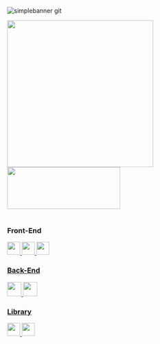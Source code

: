 ![simplebanner git](https://github.com/Ana-Caroline-Gouvea/Ana-Caroline-Gouvea/assets/126121435/210c624e-c642-45c5-a4b7-ba993afe4f8d)
<div>
 
 <img width ="340" src="https://github-readme-stats.vercel.app/api?username=Ana-Caroline-Gouvea&theme=midnight-purple&show_icons=true"/>
 <img height="97em" width="263em" src="https://github-readme-stats.vercel.app/api/top-langs/?username=Ana-Caroline-Gouvea&layout=compact&theme=midnight-purple"/>

</div>

<br>

### Front-End

  <div display:flex>
    <a href="https://developer.mozilla.org/pt-BR/docs/Web/HTML" target="_blank"> <img height="30em" width="30em"
 src="https://cdn.jsdelivr.net/gh/devicons/devicon/icons/html5/html5-original.svg" />
    <a href="https://developer.mozilla.org/pt-BR/docs/Web/CSS" target="_blank"> <img height="30em" width="30em"
 src="https://cdn.jsdelivr.net/gh/devicons/devicon/icons/css3/css3-original.svg" />       
    <a href="https://developer.mozilla.org/pt-BR/docs/Web/JavaScript" target="_blank"> <img height="30em" width="30em"
 src="https://cdn.jsdelivr.net/gh/devicons/devicon/icons/javascript/javascript-original.svg" />
  </div>

  ### Back-End
  
  <div display:flex>
   <a href="https://www.w3schools.com/cs/index.php" target="_blank"> <img height="33em" width="33em"
 src="https://github.com/Ana-Caroline-Gouvea/Ana-Caroline-Gouvea/assets/126121435/3543debf-4146-4b77-ad00-420f4e885de9"/>
   <a href="https://www.microsoft.com/en-us/sql-server" target="_blank"> <img height="33em" width="33em" src="https://cdn.jsdelivr.net/gh/devicons/devicon@latest/icons/microsoftsqlserver/microsoftsqlserver-original.svg" />
  </div>

  ### Library
  <div display:flex>
   <a href="https://react.dev/" target="_blank"> <img height="30em" width="30em"
 src="https://cdn.jsdelivr.net/gh/devicons/devicon/icons/react/react-original.svg" />  
   <a href="https://mui.com/material-ui/" target="_blank"> <img height="30em" width="30em"
  src="https://cdn.jsdelivr.net/gh/devicons/devicon/icons/materialui/materialui-original.svg" />
  </div>  
